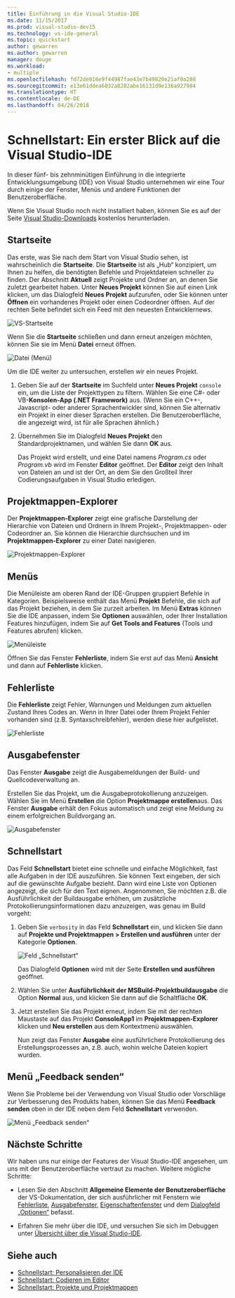```yaml
---
title: Einführung in die Visual Studio-IDE
ms.date: 11/15/2017
ms.prod: visual-studio-dev15
ms.technology: vs-ide-general
ms.topic: quickstart
author: gewarren
ms.author: gewarren
manager: douge
ms.workload:
- multiple
ms.openlocfilehash: fd72de016e9f44987fae43e7b49820e21af0a288
ms.sourcegitcommit: e13e61ddea6032a8282abe16131d9e136a927984
ms.translationtype: HT
ms.contentlocale: de-DE
ms.lasthandoff: 04/26/2018
---
```

# <a name="quickstart-first-look-at-the-visual-studio-ide"></a>Schnellstart: Ein erster Blick auf die Visual Studio-IDE

In dieser fünf- bis zehnminütigen Einführung in die integrierte Entwicklungsumgebung (IDE) von Visual Studio unternehmen wir eine Tour durch einige der Fenster, Menüs und andere Funktionen der Benutzeroberfläche.

Wenn Sie Visual Studio noch nicht installiert haben, können Sie es auf der Seite [Visual Studio-Downloads](https://aka.ms/vsdownload?utm_source=mscom&utm_campaign=msdocs) kostenlos herunterladen.

## <a name="start-page"></a>Startseite

Das erste, was Sie nach dem Start von Visual Studio sehen, ist wahrscheinlich die **Startseite**. Die **Startseite** ist als „Hub“ konzipiert, um Ihnen zu helfen, die benötigten Befehle und Projektdateien schneller zu finden. Der Abschnitt **Aktuell** zeigt Projekte und Ordner an, an denen Sie zuletzt gearbeitet haben. Unter **Neues Projekt** können Sie auf einen Link klicken, um das Dialogfeld **Neues Projekt** aufzurufen, oder Sie können unter **Öffnen** ein vorhandenes Projekt oder einen Codeordner öffnen. Auf der rechten Seite befindet sich ein Feed mit den neuesten Entwicklernews.

![VS-Startseite](media/quickstart-IDE-start-page.png)

Wenn Sie die **Startseite** schließen und dann erneut anzeigen möchten, können Sie sie im Menü **Datei** erneut öffnen.

![Datei (Menü)](media/quickstart-IDE-file-menu-large.png)

Um die IDE weiter zu untersuchen, erstellen wir ein neues Projekt.

1. Geben Sie auf der **Startseite** im Suchfeld unter **Neues Projekt** `console` ein, um die Liste der Projekttypen zu filtern. Wählen Sie eine C#- oder VB-**Konsolen-App (.NET Framework)** aus. (Wenn Sie ein C++-, Javascript- oder anderer Sprachentwickler sind, können Sie alternativ ein Projekt in einer dieser Sprachen erstellen. Die Benutzeroberfläche, die angezeigt wird, ist für alle Sprachen ähnlich.)

1. Übernehmen Sie im Dialogfeld **Neues Projekt** den Standardprojektnamen, und wählen Sie dann **OK** aus.

   Das Projekt wird erstellt, und eine Datei namens *Program.cs* oder *Program.vb* wird im Fenster **Editor** geöffnet. Der **Editor** zeigt den Inhalt von Dateien an und ist der Ort, an dem Sie den Großteil Ihrer Codierungsaufgaben in Visual Studio erledigen.

## <a name="solution-explorer"></a>Projektmappen-Explorer

Der **Projektmappen-Explorer** zeigt eine grafische Darstellung der Hierarchie von Dateien und Ordnern in Ihrem Projekt-, Projektmappen- oder Codeordner an. Sie können die Hierarchie durchsuchen und im **Projektmappen-Explorer** zu einer Datei navigieren.

![Projektmappen-Explorer](media/quickstart-IDE-solution-explorer.png)

## <a name="menus"></a>Menüs

Die Menüleiste am oberen Rand der IDE-Gruppen gruppiert Befehle in Kategorien. Beispielsweise enthält das Menü **Projekt** Befehle, die sich auf das Projekt beziehen, in dem Sie zurzeit arbeiten. Im Menü **Extras** können Sie die IDE anpassen, indem Sie **Optionen** auswählen, oder Ihrer Installation Features hinzufügen, indem Sie auf **Get Tools and Features** (Tools und Features abrufen) klicken.

![Menüleiste](media/quickstart-IDE-menu-bar.png)

Öffnen Sie das Fenster **Fehlerliste**, indem Sie erst auf das Menü **Ansicht** und dann auf **Fehlerliste** klicken.

## <a name="error-list"></a>Fehlerliste

Die **Fehlerliste** zeigt Fehler, Warnungen und Meldungen zum aktuellen Zustand Ihres Codes an. Wenn in Ihrer Datei oder Ihrem Projekt Fehler vorhanden sind (z.B. Syntaxschreibfehler), werden diese hier aufgelistet.

![Fehlerliste](media/quickstart-IDE-error-list.png)

## <a name="output-window"></a>Ausgabefenster

Das Fenster **Ausgabe** zeigt die Ausgabemeldungen der Build- und Quellcodeverwaltung an.

Erstellen Sie das Projekt, um die Ausgabeprotokollierung anzuzeigen. Wählen Sie im Menü **Erstellen** die Option **Projektmappe erstellen**aus. Das Fenster **Ausgabe** erhält den Fokus automatisch und zeigt eine Meldung zu einem erfolgreichen Buildvorgang an.

![Ausgabefenster](media/quickstart-IDE-output.png)

## <a name="quick-launch"></a>Schnellstart

Das Feld **Schnellstart** bietet eine schnelle und einfache Möglichkeit, fast alle Aufgaben in der IDE auszuführen. Sie können Text eingeben, der sich auf die gewünschte Aufgabe bezieht. Dann wird eine Liste von Optionen angezeigt, die sich für den Text eignen. Angenommen, Sie möchten z.B. die Ausführlichkeit der Buildausgabe erhöhen, um zusätzliche Protokollierungsinformationen dazu anzuzeigen, was genau im Build vorgeht:

1. Geben Sie `verbosity` in das Feld **Schnellstart** ein, und klicken Sie dann auf **Projekte und Projektmappen > Erstellen und ausführen**  unter der Kategorie **Optionen**.

   ![Feld „Schnellstart“](media/quickstart-IDE-quick-launch.png)

   Das Dialogfeld **Optionen** wird mit der Seite **Erstellen und ausführen** geöffnet.

1. Wählen Sie unter **Ausführlichkeit der MSBuild-Projektbuildausgabe** die Option **Normal** aus, und klicken Sie dann auf die Schaltfläche **OK**.

1. Jetzt erstellen Sie das Projekt erneut, indem Sie mit der rechten Maustaste auf das Projekt **ConsoleApp1** im **Projektmappen-Explorer** klicken und **Neu erstellen** aus dem Kontextmenü auswählen.

   Nun zeigt das Fenster **Ausgabe** eine ausführlichere Protokollierung des Erstellungsprozesses an, z.B. auch, wohin welche Dateien kopiert wurden.

## <a name="send-feedback-menu"></a>Menü „Feedback senden“

Wenn Sie Probleme bei der Verwendung von Visual Studio oder Vorschläge zur Verbesserung des Produkts haben, können Sie das Menü **Feedback senden** oben in der IDE neben dem Feld **Schnellstart** verwenden.

![Menü „Feedback senden“](media/quickstart-IDE-send-feedback.png)

## <a name="next-steps"></a>Nächste Schritte

Wir haben uns nur einige der Features der Visual Studio-IDE angesehen, um uns mit der Benutzeroberfläche vertraut zu machen. Weitere mögliche Schritte:

- Lesen Sie den Abschnitt **Allgemeine Elemente der Benutzeroberfläche** der VS-Dokumentation, der sich ausführlicher mit Fenstern wie [Fehlerliste](../ide/reference/error-list-window.md), [Ausgabefenster](../ide/reference/output-window.md), [Eigenschaftenfenster](../ide/reference/properties-window.md) und dem [Dialogfeld „Optionen“](../ide/reference/options-dialog-box-visual-studio.md) befasst.

- Erfahren Sie mehr über die IDE, und versuchen Sie sich im Debuggen unter [Übersicht über die Visual Studio-IDE](../ide/visual-studio-ide.md).

## <a name="see-also"></a>Siehe auch

- [Schnellstart: Personalisieren der IDE](../ide/personalizing-the-visual-studio-ide.md)
- [Schnellstart: Codieren im Editor](../ide/quickstart-editor.md)
- [Schnellstart: Projekte und Projektmappen](../ide/quickstart-projects-solutions.md)